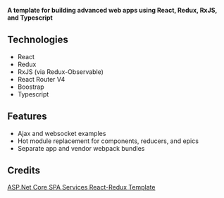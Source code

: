 ﻿
 **A template for building advanced web apps using React, Redux, RxJS, and Typescript**
 
 ## Technologies
- React
- Redux
- RxJS (via Redux-Observable)
- React Router V4
- Boostrap
- Typescript

## Features
- Ajax and websocket examples
- Hot module replacement for components, reducers, and epics
- Separate app and vendor webpack bundles

## Credits
[ASP.Net Core SPA Services React-Redux Template](https://github.com/aspnet/JavaScriptServices/tree/dev/templates/ReactReduxSpa)
